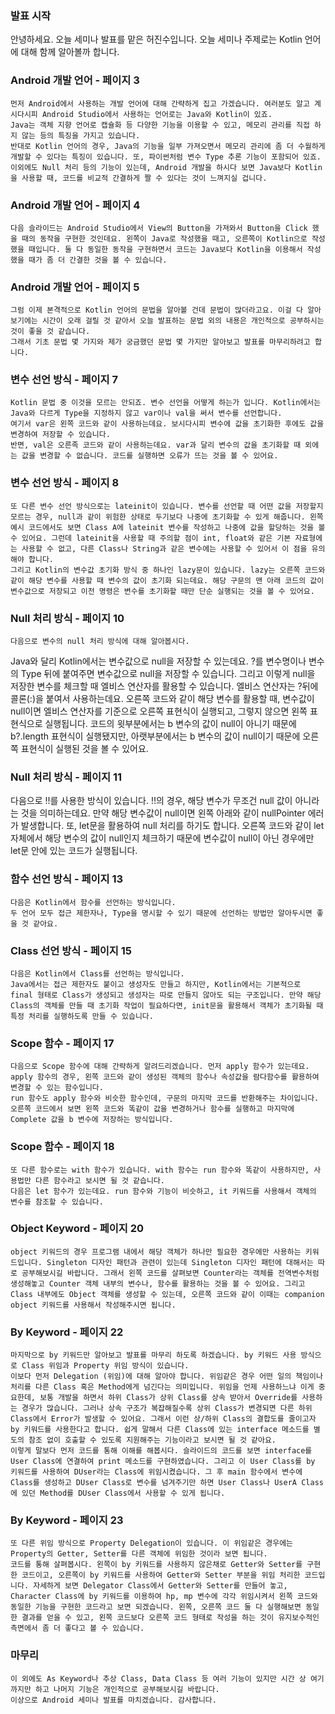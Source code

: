 ### 발표 시작
안녕하세요. 오늘 세미나 발표를 맡은 허진수입니다.
오늘 세미나 주제로는 Kotlin 언어에 대해 함께 알아볼까 합니다.

### Android 개발 언어 - 페이지 3
	먼저 Android에서 사용하는 개발 언어에 대해 간략하게 집고 가겠습니다. 여러분도 알고 계시다시피 Android Studio에서 사용하는 언어로는 Java와 Kotlin이 있죠. 
	Java는 객체 지향 언어로 캡슐화 등 다양한 기능을 이용할 수 있고, 메모리 관리를 직접 하지 않는 등의 특징을 가지고 있습니다. 
	반대로 Kotlin 언어의 경우, Java의 기능을 일부 가져오면서 메모리 관리에 좀 더 수월하게 개발할 수 있다는 특징이 있습니다. 또, 파이썬처럼 변수 Type 추론 기능이 포함되어 있죠. 이외에도 Null 처리 등의 기능이 있는데, Android 개발을 하시다 보면 Java보다 Kotlin을 사용할 때, 코드를 비교적 간결하게 짤 수 있다는 것이 느껴지실 겁니다.
### Android 개발 언어 - 페이지 4
	다음 슬라이드는 Android Studio에서 View의 Button을 가져와서 Button을 Click 했을 때의 동작을 구현한 것인데요. 왼쪽이 Java로 작성했을 때고, 오른쪽이 Kotlin으로 작성했을 때입니다. 둘 다 동일한 동작을 구현하면서 코드는 Java보다 Kotlin을 이용해서 작성했을 때가 좀 더 간결한 것을 볼 수 있습니다.
### Android 개발 언어 - 페이지 5
	그럼 이제 본격적으로 Kotlin 언어의 문법을 알아볼 건데 문법이 많더라고요. 이걸 다 알아보기에는 시간이 오래 걸릴 것 같아서 오늘 발표하는 문법 외의 내용은 개인적으로 공부하시는 것이 좋을 것 같습니다. 
	그래서 기초 문법 몇 가지와 제가 궁금했던 문법 몇 가지만 알아보고 발표를 마무리하려고 합니다.
### 변수 선언 방식 - 페이지 7
	Kotlin 문법 중 이것을 모르는 안되죠. 변수 선언을 어떻게 하는가 입니다. Kotlin에서는 Java와 다르게 Type을 지정하지 않고 var이나 val을 써서 변수를 선언합니다. 
	여기서 var은 왼쪽 코드와 같이 사용하는데요. 보시다시피 변수에 값을 초기화한 후에도 값을 변경하여 저장할 수 있습니다.
	반면, val은 오른족 코드와 같이 사용하는데요. var과 달리 변수의 값을 초기화할 때 외에는 값을 변경할 수 없습니다. 코드를 실행하면 오류가 뜨는 것을 볼 수 있어요.
### 변수 선언 방식 - 페이지 8
	또 다른 변수 선언 방식으로는 lateinit이 있습니다. 변수를 선언할 때 어떤 값을 저장할지 모르는 경우, null과 같이 위험한 상태로 두기보다 나중에 초기화할 수 있게 해줍니다. 왼쪽 예시 코드에서도 보면 Class A에 lateinit 변수를 작성하고 나중에 값을 할당하는 것을 볼 수 있어요. 그런데 lateinit을 사용할 때 주의할 점이 int, float와 같은 기본 자료형에는 사용할 수 없고, 다른 Class나 String과 같은 변수에는 사용할 수 있어서 이 점을 유의해야 합니다.
	그리고 Kotlin의 변수값 초기화 방식 중 하나인 lazy문이 있습니다. lazy는 오른쪽 코드와 같이 해당 변수를 사용할 때 변수의 값이 초기화 되는데요. 해당 구문의 맨 아래 코드의 값이 변수값으로 저장되고 이전 명령은 변수를 초기화할 때만 단순 실행되는 것을 볼 수 있어요.
### Null 처리 방식 - 페이지 10
	다음으로 변수의 null 처리 방식에 대해 알아봅시다.
Java와 달리 Kotlin에서는 변수값으로 null을 저장할 수 있는데요. ?를 변수명이나 변수의 Type 뒤에 붙여주면 변수값으로 null을 저장할 수 있습니다.
그리고 이렇게 null을 저장한 변수를 체크할 때 엘비스 연산자를 활용할 수 있습니다. 엘비스 연산자는 ?뒤에 콜론(:)을 붙여서 사용하는데요. 오른쪽 코드와 같이 해당 변수를 활용할 때, 변수값이 null이면 엘비스 연산자를 기준으로 오른쪽 표현식이 실행되고, 그렇지 않으면 왼쪽 표현식으로 실행됩니다. 코드의 윗부분에서는 b 변수의 값이 null이 아니기 때문에 b?.length 표현식이 실행됐지만, 아랫부분에서는 b 변수의 값이 null이기 때문에 오른쪽 표현식이 실행된 것을 볼 수 있어요.
### Null 처리 방식 - 페이지 11
다음으로 !!를 사용한 방식이 있습니다. !!의 경우, 해당 변수가 무조건 null 값이 아니라는 것을 의미하는데요. 만약 해당 변수값이 null이면 왼쪽 아래와 같이 nullPointer 에러가 발생합니다. 
또, let문을 활용하여 null 처리를 하기도 합니다. 오른쪽 코드와 같이 let 자체에서 해당 변수의 값이 null인지 체크하기 때문에 변수값이 null이 아닌 경우에만 let문 안에 있는 코드가 실행됩니다.
### 함수 선언 방식 - 페이지 13
	다음은 Kotlin에서 함수를 선언하는 방식입니다.
	두 언어 모두 접근 제한자나, Type을 명시할 수 있기 때문에 선언하는 방법만 알아두시면 좋을 것 같아요.
### Class 선언 방식 - 페이지 15
	다음은 Kotlin에서 Class를 선언하는 방식입니다.
	Java에서는 접근 제한자도 붙이고 생성자도 만들고 하지만, Kotlin에서는 기본적으로 final 형태로 Class가 생성되고 생성자는 따로 만들지 않아도 되는 구조입니다. 만약 해당 Class의 객체를 만들 때 초기화 작업이 필요하다면, init문을 활용해서 객체가 초기화될 때 특정 처리를 실행하도록 만들 수 있습니다.
### Scope 함수 - 페이지 17
	다음으로 Scope 함수에 대해 간략하게 알려드리겠습니다. 먼저 apply 함수가 있는데요. apply 함수의 경우, 왼쪽 코드와 같이 생성된 객체의 함수나 속성값을 람다함수를 활용하여 변경할 수 있는 함수입니다.
	run 함수도 apply 함수와 비슷한 함수인데, 구문의 마지막 코드를 반환해주는 차이입니다. 오른쪽 코드에서 보면 왼쪽 코드와 똑같이 값을 변경하거나 함수를 실행하고 마지막에 Complete 값을 b 변수에 저장하는 방식입니다.
### Scope 함수 - 페이지 18
	또 다른 함수로는 with 함수가 있습니다. with 함수는 run 함수와 똑같이 사용하지만, 사용법만 다른 함수라고 보시면 될 것 같습니다.
	다음은 let 함수가 있는데요. run 함수와 기능이 비슷하고, it 키워드를 사용해서 객체의 변수를 참조할 수 있습니다.
### Object Keyword - 페이지 20
	object 키워드의 경우 프로그램 내에서 해당 객체가 하나만 필요한 경우에만 사용하는 키워드입니다. Singleton 디자인 패턴과 관련이 있는데 Singleton 디자인 패턴에 대해서는 따로 공부해보시길 바랍니다. 그래서 왼쪽 코드를 살펴보면 Counter라는 객체를 전역변수처럼 생성해놓고 Counter 객체 내부의 변수나, 함수를 활용하는 것을 볼 수 있어요. 그리고 Class 내부에도 Object 객체를 생성할 수 있는데, 오른쪽 코드와 같이 이때는 companion object 키워드를 사용해서 작성해주시면 됩니다.
### By Keyword - 페이지 22
	마지막으로 by 키워드만 알아보고 발표를 마무리 하도록 하겠습니다. by 키워드 사용 방식으로 Class 위임과 Property 위임 방식이 있습니다.
	이보다 먼저 Delegation (위임)에 대해 알아야 합니다. 위임같은 경우 어떤 일의 책임이나 처리를 다른 Class 혹은 Method에게 넘긴다는 의미입니다. 위임을 언제 사용하느냐 이게 중요한데, 보통 개발을 하면서 하위 Class가 상위 Class를 상속 받아서 Override를 사용하는 경우가 많습니다. 그러나 상속 구조가 복잡해질수록 상위 Class가 변경되면 다른 하위 Class에서 Error가 발생할 수 있어요. 그래서 이런 상/하위 Class의 결합도를 줄이고자 by 키워드를 사용한다고 합니다. 쉽게 말해서 다른 Class에 있는 interface 메소드를 별도의 참조 없이 호출할 수 있도록 지원해주는 기능이라고 보시면 될 것 같아요.
	이렇게 말보다 먼저 코드를 통해 이해를 해봅시다. 슬라이드의 코드를 보면 interface를 User Class에 연결하여 print 메소드를 구현하였습니다. 그리고 이 User Class를 by 키워드를 사용하여 DUser라는 Class에 위임시켰습니다. 그 후 main 함수에서 변수에 Class를 생성하고 DUser Class로 변수를 넘겨주기만 하면 User Class나 UserA Class에 있던 Method를 DUser Class에서 사용할 수 있게 됩니다.
### By Keyword - 페이지 23
	또 다른 위임 방식으로 Property Delegation이 있습니다. 이 위임같은 경우에는 Property의 Getter, Setter를 다른 객체에 위임한 것이라 보면 됩니다.
	코드를 통해 살펴봅시다. 왼쪽이 by 키워드를 사용하지 않은채로 Getter와 Setter를 구현한 코드이고, 오른쪽이 by 키워드를 사용하여 Getter와 Setter 부분을 위임 처리한 코드입니다. 자세하게 보면 Delegator Class에서 Getter와 Setter를 만들어 놓고, Character Class에 by 키워드를 이용하여 hp, mp 변수에 각각 위임시켜서 왼쪽 코드와 동일한 기능을 구현한 코드라고 보면 되겠습니다. 왼쪽, 오른쪽 코드 둘 다 실행해보면 동일한 결과를 얻을 수 있고, 왼쪽 코드보다 오른쪽 코드 형태로 작성을 하는 것이 유지보수적인 측면에서 좀 더 좋다고 볼 수 있습니다.
### 마무리
	이 외에도 As Keyword나 추상 Class, Data Class 등 여러 기능이 있지만 시간 상 여기까지만 하고 나머지 기능은 개인적으로 공부해보시길 바랍니다.
	이상으로 Android 세미나 발표를 마치겠습니다. 감사합니다.